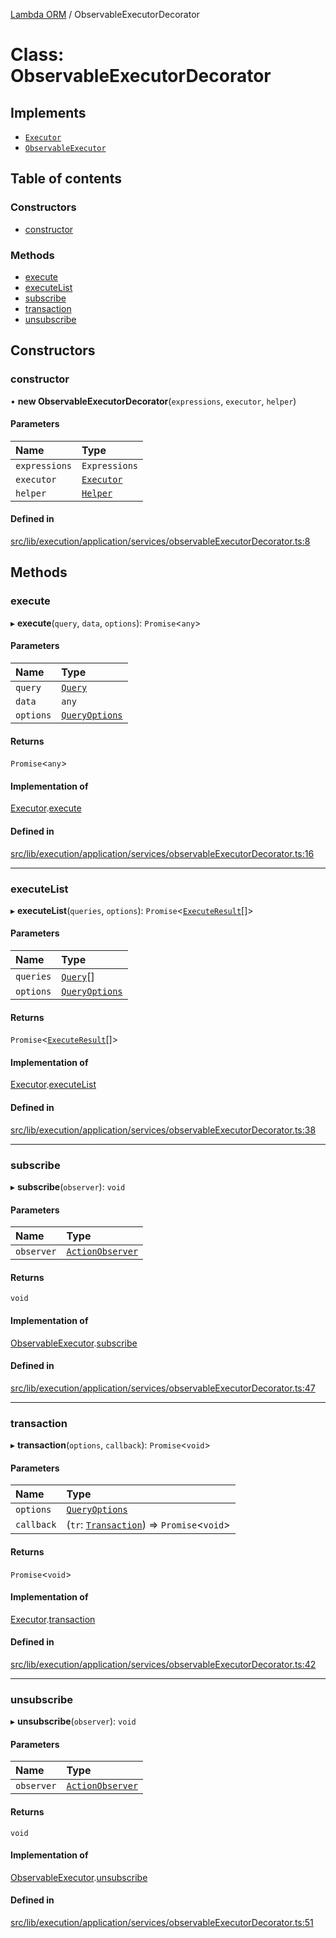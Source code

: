 [Lambda ORM](../README.md) / ObservableExecutorDecorator

# Class: ObservableExecutorDecorator

## Implements

- [`Executor`](../interfaces/Executor.md)
- [`ObservableExecutor`](../interfaces/ObservableExecutor.md)

## Table of contents

### Constructors

- [constructor](ObservableExecutorDecorator.md#constructor)

### Methods

- [execute](ObservableExecutorDecorator.md#execute)
- [executeList](ObservableExecutorDecorator.md#executelist)
- [subscribe](ObservableExecutorDecorator.md#subscribe)
- [transaction](ObservableExecutorDecorator.md#transaction)
- [unsubscribe](ObservableExecutorDecorator.md#unsubscribe)

## Constructors

### constructor

• **new ObservableExecutorDecorator**(`expressions`, `executor`, `helper`)

#### Parameters

| Name | Type |
| :------ | :------ |
| `expressions` | `Expressions` |
| `executor` | [`Executor`](../interfaces/Executor.md) |
| `helper` | [`Helper`](Helper.md) |

#### Defined in

[src/lib/execution/application/services/observableExecutorDecorator.ts:8](https://github.com/FlavioLionelRita/lambdaorm/blob/f313d751/src/lib/execution/application/services/observableExecutorDecorator.ts#L8)

## Methods

### execute

▸ **execute**(`query`, `data`, `options`): `Promise`<`any`\>

#### Parameters

| Name | Type |
| :------ | :------ |
| `query` | [`Query`](Query.md) |
| `data` | `any` |
| `options` | [`QueryOptions`](../interfaces/QueryOptions.md) |

#### Returns

`Promise`<`any`\>

#### Implementation of

[Executor](../interfaces/Executor.md).[execute](../interfaces/Executor.md#execute)

#### Defined in

[src/lib/execution/application/services/observableExecutorDecorator.ts:16](https://github.com/FlavioLionelRita/lambdaorm/blob/f313d751/src/lib/execution/application/services/observableExecutorDecorator.ts#L16)

___

### executeList

▸ **executeList**(`queries`, `options`): `Promise`<[`ExecuteResult`](../interfaces/ExecuteResult.md)[]\>

#### Parameters

| Name | Type |
| :------ | :------ |
| `queries` | [`Query`](Query.md)[] |
| `options` | [`QueryOptions`](../interfaces/QueryOptions.md) |

#### Returns

`Promise`<[`ExecuteResult`](../interfaces/ExecuteResult.md)[]\>

#### Implementation of

[Executor](../interfaces/Executor.md).[executeList](../interfaces/Executor.md#executelist)

#### Defined in

[src/lib/execution/application/services/observableExecutorDecorator.ts:38](https://github.com/FlavioLionelRita/lambdaorm/blob/f313d751/src/lib/execution/application/services/observableExecutorDecorator.ts#L38)

___

### subscribe

▸ **subscribe**(`observer`): `void`

#### Parameters

| Name | Type |
| :------ | :------ |
| `observer` | [`ActionObserver`](ActionObserver.md) |

#### Returns

`void`

#### Implementation of

[ObservableExecutor](../interfaces/ObservableExecutor.md).[subscribe](../interfaces/ObservableExecutor.md#subscribe)

#### Defined in

[src/lib/execution/application/services/observableExecutorDecorator.ts:47](https://github.com/FlavioLionelRita/lambdaorm/blob/f313d751/src/lib/execution/application/services/observableExecutorDecorator.ts#L47)

___

### transaction

▸ **transaction**(`options`, `callback`): `Promise`<`void`\>

#### Parameters

| Name | Type |
| :------ | :------ |
| `options` | [`QueryOptions`](../interfaces/QueryOptions.md) |
| `callback` | (`tr`: [`Transaction`](Transaction.md)) => `Promise`<`void`\> |

#### Returns

`Promise`<`void`\>

#### Implementation of

[Executor](../interfaces/Executor.md).[transaction](../interfaces/Executor.md#transaction)

#### Defined in

[src/lib/execution/application/services/observableExecutorDecorator.ts:42](https://github.com/FlavioLionelRita/lambdaorm/blob/f313d751/src/lib/execution/application/services/observableExecutorDecorator.ts#L42)

___

### unsubscribe

▸ **unsubscribe**(`observer`): `void`

#### Parameters

| Name | Type |
| :------ | :------ |
| `observer` | [`ActionObserver`](ActionObserver.md) |

#### Returns

`void`

#### Implementation of

[ObservableExecutor](../interfaces/ObservableExecutor.md).[unsubscribe](../interfaces/ObservableExecutor.md#unsubscribe)

#### Defined in

[src/lib/execution/application/services/observableExecutorDecorator.ts:51](https://github.com/FlavioLionelRita/lambdaorm/blob/f313d751/src/lib/execution/application/services/observableExecutorDecorator.ts#L51)

